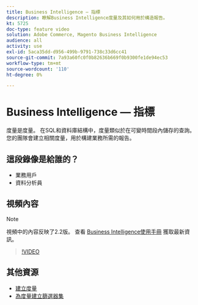 ```yaml
---
title: Business Intelligence — 指標
description: 瞭解Business Intelligence度量及其如何用於構造報告。
kt: 5725
doc-type: feature video
solution: Adobe Commerce, Magento Business Intelligence
audience: all
activity: use
exl-id: 5aca35dd-d956-499b-9791-738c33d6cc41
source-git-commit: 7a93a60fc0f0b82636b669f0b9300fe1de94ec53
workflow-type: tm+mt
source-wordcount: '110'
ht-degree: 0%

---
```


# Business Intelligence — 指標

度量是度量。 在SQL和資料庫結構中，度量類似於在可變時間段內儲存的查詢。 您的團隊會建立相關度量，用於構建業務所需的報告。

## 這段錄像是給誰的？

- 業務用戶
- 資料分析員

## 視頻內容

>[!NOTE]
>
>視頻中的內容反映了2.2版。 查看 [Business Intelligence使用手冊](https://docs.magento.com/mbi/) 獲取最新資訊。

>[!VIDEO](https://video.tv.adobe.com/v/35980?quality=12&learn=on)

## 其他資源

- [建立度量](https://docs.magento.com/mbi/data-user/reports/ess-manage-data-metrics.html)
- [為度量建立篩選器集](https://docs.magento.com/mbi/data-user/reports/ess-manage-data-filters.html)
